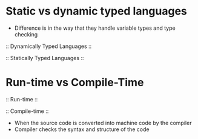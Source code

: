 # Static vs dynamic typed languages

- Difference is in the way that they handle variable types and type checking

:: Dynamically Typed Languages ::

:: Statically Typed Languages ::

# Run-time vs Compile-Time

:: Run-time ::

:: Compile-time ::

- When the source code is converted into machine code by the compiler
- Compiler checks the syntax and structure of the code
